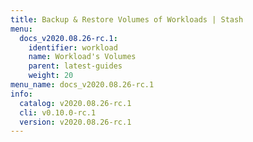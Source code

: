 ```yaml
---
title: Backup & Restore Volumes of Workloads | Stash
menu:
  docs_v2020.08.26-rc.1:
    identifier: workload
    name: Workload's Volumes
    parent: latest-guides
    weight: 20
menu_name: docs_v2020.08.26-rc.1
info:
  catalog: v2020.08.26-rc.1
  cli: v0.10.0-rc.1
  version: v2020.08.26-rc.1
---
```


